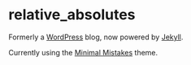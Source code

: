 # relative_absolutes

Formerly a [WordPress](https://wordpress.org/) blog, now powered by [Jekyll](https://jekyllrb.com/).

Currently using the [Minimal Mistakes](https://github.com/mmistakes/minimal-mistakes) theme.
